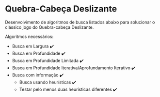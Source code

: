# Quebra-Cabeça Deslizante
Desenvolvimento de algoritmos de busca listados abaixo para solucionar o clássico jogo do Quebra-cabeça Deslizante.

Algoritmos necessários:
- Busca em Largura :heavy_check_mark:
- Busca em Profundidade :heavy_check_mark:
- Busca em Profundidade Limitada :heavy_check_mark:
- Busca em Profundidade Iterativa/Aprofundamento Iterativo :heavy_check_mark:
- Busca com informação :heavy_check_mark:
  - Busca usando heurísticas :heavy_check_mark:
  - Testar pelo menos duas heurísticas diferentes :heavy_check_mark:
